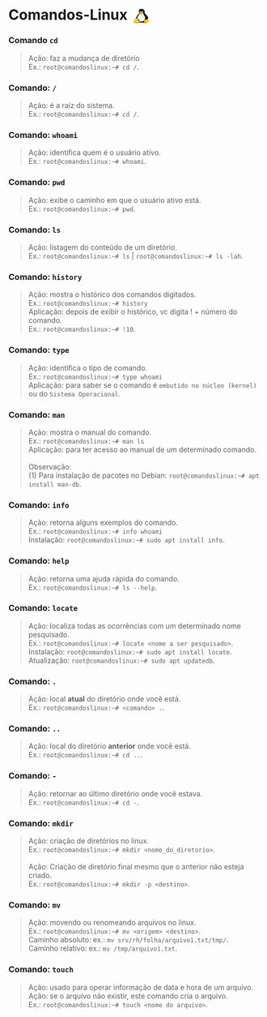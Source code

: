 # Comandos-Linux <img align="center" alt="Renato-python" height="30" width="40" src="https://raw.githubusercontent.com/devicons/devicon/master/icons/linux/linux-original.svg">

### Comando `cd` <br>
> Ação: faz a mudança de diretório <br>
> Ex.: `root@comandoslinux:~# cd /`.

### Comando: `/` <br>
> Ação: é a raíz do sistema. <br>
> Ex.: `root@comandoslinux:~# cd /`.

### Comando: `whoami` <br>
> Ação: identifica quem é o usuário ativo. <br>
> Ex.: `root@comandoslinux:~# whoami`.

### Comando: `pwd` <br>
> Ação: exibe o caminho em que o usuário ativo está. <br>
> Ex.: `root@comandoslinux:~# pwd`.

### Comando: `ls` <br>
> Ação: listagem do conteúdo de um diretório. <br>
> Ex.: `root@comandoslinux:~# ls` | `root@comandoslinux:~# ls -lah`.

### Comando: `history` <br>
> Ação: mostra o histórico dos comandos digitados. <br>
> Ex.: `root@comandoslinux:~# history` <br>
> Aplicação: depois de exibir o histórico, vc digita ! + número do comando. <br>
> Ex.: `root@comandoslinux:~# !10`.

### Comando: `type` <br>
> Ação: identifica o tipo de comando. <br>
> Ex.: `root@comandoslinux:~# type whoami` <br>
> Aplicação: para saber se o comando é `embutido no núcleo (kernel)` ou do `Sistema Operacional`.

### Comando: `man` <br>
> Ação: mostra o manual do comando. <br>
> Ex.: `root@comandoslinux:~# man ls` <br>
> Aplicação: para ter acesso ao manual de um determinado comando. <br><br>
> Observação:<br>
> (1) Para instalação de pacotes no Debian: `root@comandoslinux:~# apt install man-db`.

### Comando: `info` <br>
> Ação: retorna alguns exemplos do comando. <br>
> Ex.: `root@comandoslinux:~# info whoami` <br>
> Instalação: `root@comandoslinux:~# sudo apt install info`.

### Comando: `help` <br>
> Ação: retorna uma ajuda rápida do comando. <br>
> Ex.: `root@comandoslinux:~# ls --help`.

### Comando: `locate` <br>
> Ação: localiza todas as ocorrências com um determinado nome pesquisado. <br>
> Ex.: `root@comandoslinux:~# locate <nome a ser pesquisado>`. <br>
> Instalação: `root@comandoslinux:~# sudo apt install locate`. <br>
> Atualização: `root@comandoslinux:~# sudo apt updatedb`.

### Comando: `.` <br>
> Ação: local **atual** do diretório onde você está. <br>
> Ex.: `root@comandoslinux:~# <comando> .`.

### Comando: `..` <br>
> Ação: local do diretório **anterior** onde você está. <br>
> Ex.: `root@comandoslinux:~# cd ..`.

### Comando: `-` <br>
> Ação: retornar ao último diretório onde você estava. <br>
> Ex.: `root@comandoslinux:~# cd -`.

### Comando: `mkdir` <br>
> Ação: criação de diretórios no linux. <br>
> Ex.: `root@comandoslinux:~# mkdir <nome_do_diretorio>`. <br><br>
> Ação: Criação de diretório final mesmo que o anterior não esteja criado. <br>
> Ex.: `root@comandoslinux:~# mkdir -p <destino>`.

### Comando: `mv` <br>
> Ação: movendo ou renomeando arquivos no linux. <br>
> Ex.: `root@comandoslinux:~# mv <origem> <destino>`. <br>
> Caminho absoluto: ex.: `mv srv/rh/folha/arquivo1.txt/tmp/`. <br>
> Caminho relativo: ex.: `mv /tmp/arquivo1.txt`.

### Comando: `touch` <br>
> Ação: usado para operar informação de data e hora de um arquivo. <br>
> Ação: se o arquivo não existir, este comando cria o arquivo. <br>
> Ex.: `root@comandoslinux:~# touch <nome do arquivo>`.